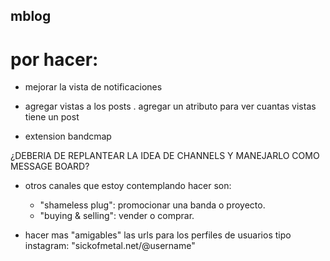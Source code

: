 ## mblog

# por hacer:

- mejorar la vista de notificaciones

- agregar vistas a los posts
    . agregar un atributo para ver cuantas vistas tiene un post

- extension bandcmap

¿DEBERIA DE REPLANTEAR LA IDEA DE CHANNELS Y MANEJARLO COMO MESSAGE BOARD?

- otros canales que estoy contemplando hacer son:
    - "shameless plug": promocionar una banda o proyecto.
    - "buying & selling": vender o comprar. 

- hacer mas "amigables" las urls para los perfiles de usuarios tipo instagram: "sickofmetal.net/@username"
